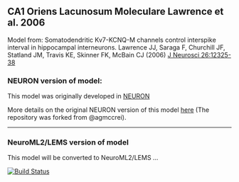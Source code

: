 ## CA1 Oriens Lacunosum Moleculare Lawrence et al. 2006

Model from: Somatodendritic Kv7-KCNQ-M channels control interspike interval in hippocampal interneurons. Lawrence JJ, Saraga F, Churchill JF, Statland JM, Travis KE, Skinner FK, McBain CJ (2006) [J Neurosci 26:12325-38](http://www.jneurosci.org/content/26/47/12325.long)

### NEURON version of model:

This model was originally developed in [NEURON](https://www.neuron.yale.edu/neuron/)

More details on the original NEURON version of this model [here](https://github.com/andrisecker/CA1-Oriens-Lacunosum-Moleculare---Lawrence-et-al.-2006/tree/master/NEURON) (The repository was forked from @agmccrei).

-------------------------------------------------------------------------------------------------------------------------------

### NeuroML2/LEMS version of model

This model will be converted to NeuroML2/LEMS ...


[![Build Status](https://travis-ci.org/andrisecker/CA1-Oriens-Lacunosum-Moleculare---Lawrence-et-al.-2006.svg?branch=master)](https://travis-ci.org/andrisecker/CA1-Oriens-Lacunosum-Moleculare---Lawrence-et-al.-2006)

